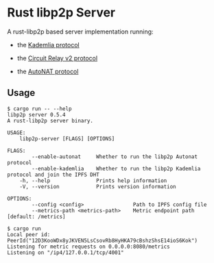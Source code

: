 # Rust libp2p Server

A rust-libp2p based server implementation running:

- the [Kademlia protocol](https://github.com/libp2p/specs/tree/master/kad-dht)

- the [Circuit Relay v2 protocol](https://github.com/libp2p/specs/blob/master/relay/circuit-v2.md)

- the [AutoNAT protocol](https://github.com/libp2p/specs/blob/master/autonat/README.md)

## Usage

```
$ cargo run -- --help
libp2p server 0.5.4
A rust-libp2p server binary.

USAGE:
    libp2p-server [FLAGS] [OPTIONS]

FLAGS:
        --enable-autonat     Whether to run the libp2p Autonat protocol
        --enable-kademlia    Whether to run the libp2p Kademlia protocol and join the IPFS DHT
    -h, --help               Prints help information
    -V, --version            Prints version information

OPTIONS:
        --config <config>                Path to IPFS config file
        --metrics-path <metrics-path>    Metric endpoint path [default: /metrics]

$ cargo run
Local peer id: PeerId("12D3KooWDx8yJKVEN5LsCsovRb8HyHKA79cBshzShsE14ioS6Kok")
Listening for metric requests on 0.0.0.0:8080/metrics
Listening on "/ip4/127.0.0.1/tcp/4001"
```

